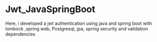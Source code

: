# Jwt_JavaSpringBoot
Here, i developed a jwt authentication using java and spring boot with lombock ,spring web, Postgresql, jpa, spring security and validation dependencies
